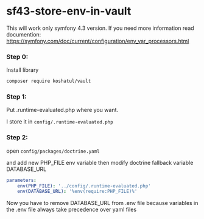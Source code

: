 # sf43-store-env-in-vault

This will work only symfony 4.3 version.
If you need more information read documention:
https://symfony.com/doc/current/configuration/env_var_processors.html

### Step 0:
Install library

```bash
composer require koshatul/vault
```

### Step 1:
Put .runtime-evaluated.php where you want.

I store it in `config/.runtime-evaluated.php`

### Step 2:

open `config/packages/doctrine.yaml`

and add new PHP_FILE env variable
then modify doctrine fallback variable DATABASE_URL

```yaml
parameters:
    env(PHP_FILE): '../config/.runtime-evaluated.php'
    env(DATABASE_URL): '%env(require:PHP_FILE)%'
```


Now you have to remove DATABASE_URL from .env file because 
variables in the .env file always take precedence over yaml files
